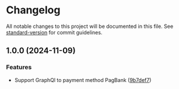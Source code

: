 # Changelog

All notable changes to this project will be documented in this file. See [standard-version](https://github.com/conventional-changelog/standard-version) for commit guidelines.

## 1.0.0 (2024-11-09)


### Features

* Support GraphQl to payment method PagBank ([9b7def7](https://github.com/magento/magento2/commit/9b7def7e01e8f874384377e34f04aadc323c71e7))
